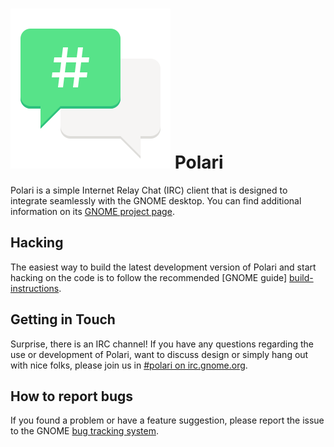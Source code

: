 # ![polari-logo] Polari

Polari is a simple Internet Relay Chat (IRC) client that is designed to
integrate seamlessly with the GNOME desktop. You can find additional
information on its [GNOME project page][project-page].

## Hacking

The easiest way to build the latest development version of Polari and
start hacking on the code is to follow the recommended [GNOME guide]
[build-instructions].

## Getting in Touch

Surprise, there is an IRC channel! If you have any questions regarding the
use or development of Polari, want to discuss design or simply hang out
with nice folks, please join us in [#polari on irc.gnome.org][irc-channel].

## How to report bugs

If you found a problem or have a feature suggestion, please report the
issue to the GNOME [bug tracking system][bug-tracker].

[project-page]: https://wiki.gnome.org/Apps/Polari
[build-instructions]: https://wiki.gnome.org/Newcomers/BuildProject
[irc-channel]: irc://irc.gnome.org/%23polari
[bug-tracker]: https://gitlab.gnome.org/GNOME/polari/issues
[polari-logo]: data/icons/hicolor/scalable/apps/org.gnome.Polari.svg
